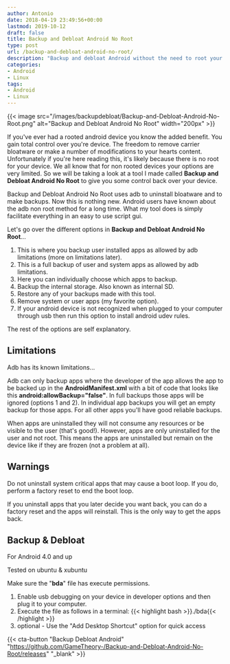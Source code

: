 ```yaml
---
author: Antonio
date: 2018-04-19 23:49:56+00:00
lastmod: 2019-10-12
draft: false
title: Backup and Debloat Android No Root
type: post
url: /backup-and-debloat-android-no-root/
description: "Backup and debloat Android without the need to root your device. If you don't want to, or there's no root for your device, then just use this tool to backup and debloat without root."
categories:
- Android
- Linux
tags:
- Android
- Linux
---
```


{{< image src="/images/backupdebloat/Backup-and-Debloat-Android-No-Root.png" alt="Backup and Debloat Android No Root" width="200px" >}}

If you've ever had a rooted android device you know the added benefit. You gain total control over you're device. The freedom to remove carrier bloatware or make a number of modifications to your hearts content. Unfortunately if you're here reading this, it's likely because there is no root for your device. We all know that for non rooted devices your options are very limited. So we will be taking a look at a tool I made called **Backup and Debloat Android No Root** to give you some control back over your device.

<!--more-->

Backup and Debloat Android No Root uses adb to uninstall bloatware and to make backups. Now this is nothing new. Android users have known about the adb non root method for a long time. What my tool does is simply facilitate everything in an easy to use script gui.

Let's go over the different options in **Backup and Debloat Android No Root**...

1. This is where you backup user installed apps as allowed by adb limitations (more on limitations later).
2. This is a full backup of user and system apps as allowed by adb limitations.
3. Here you can individually choose which apps to backup.
4. Backup the internal storage. Also known as internal SD.
5. Restore any of your backups made with this tool.
6. Remove system or user apps (my favorite option).
7. If your android device is not recognized when plugged to your computer through usb then run this option to install android udev rules.

The rest of the options are self explanatory.

## **Limitations**

Adb has its known limitations...

Adb can only backup apps where the developer of the app allows the app to be backed up in the **AndroidManifest.xml** with a bit of code that looks like this **android:allowBackup="false"**. In full backups those apps will be ignored (options 1 and 2). In individual app backups you will get an empty backup for those apps. For all other apps you'll have good reliable backups.

When apps are uninstalled they will not consume any resources or be visible to the user (that's good!). However, apps are only uninstalled for the user and not root. This means the apps are uninstalled but remain on the device like if they are frozen (not a problem at all).

## **Warnings**

Do not uninstall system critical apps that may cause a boot loop. If you do, perform a factory reset to end the boot loop.

If you uninstall apps that you later decide you want back, you can do a factory reset and the apps will reinstall. This is the only way to get the apps back.

## **Backup & Debloat**

For Android 4.0 and up

Tested on ubuntu & xubuntu

Make sure the "**bda**" file has execute permissions.

1. Enable usb debugging on your device in developer options and then plug it to your computer.
2. Execute the file as follows in a terminal:
  {{< highlight bash >}}./bda{{< /highlight >}}
3. optional - Use the "Add Desktop Shortcut" option for quick access

{{< cta-button "Backup Debloat Android" "https://github.com/GameTheory-/Backup-and-Debloat-Android-No-Root/releases" "_blank" >}}
